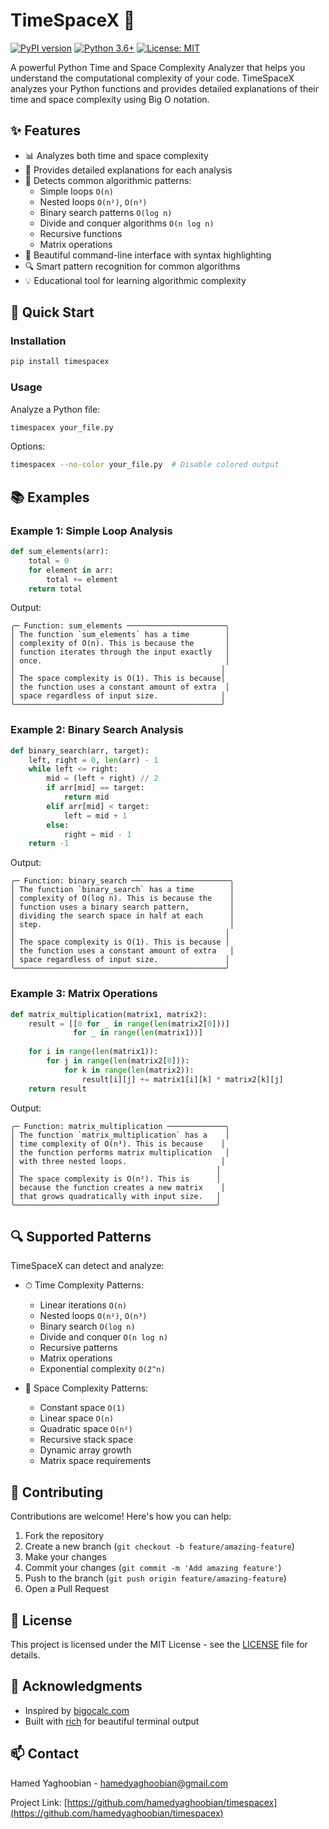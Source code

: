 # TimeSpaceX 🚀

[![PyPI version](https://badge.fury.io/py/timespacex.svg)](https://badge.fury.io/py/timespacex)
[![Python 3.6+](https://img.shields.io/badge/python-3.6+-blue.svg)](https://www.python.org/downloads/)
[![License: MIT](https://img.shields.io/badge/License-MIT-yellow.svg)](https://opensource.org/licenses/MIT)

A powerful Python Time and Space Complexity Analyzer that helps you understand the computational complexity of your code. TimeSpaceX analyzes your Python functions and provides detailed explanations of their time and space complexity using Big O notation.

## ✨ Features

- 📊 Analyzes both time and space complexity
- 📝 Provides detailed explanations for each analysis
- 🎯 Detects common algorithmic patterns:
  - Simple loops `O(n)`
  - Nested loops `O(n²)`, `O(n³)`
  - Binary search patterns `O(log n)`
  - Divide and conquer algorithms `O(n log n)`
  - Recursive functions
  - Matrix operations
- 🎨 Beautiful command-line interface with syntax highlighting
- 🔍 Smart pattern recognition for common algorithms
- 💡 Educational tool for learning algorithmic complexity

## 🚀 Quick Start

### Installation

```bash
pip install timespacex
```

### Usage

Analyze a Python file:
```bash
timespacex your_file.py
```

Options:
```bash
timespacex --no-color your_file.py  # Disable colored output
```

## 📚 Examples

### Example 1: Simple Loop Analysis

```python
def sum_elements(arr):
    total = 0
    for element in arr:
        total += element
    return total
```

Output:
```
╭─ Function: sum_elements ──────────────────────╮
│ The function `sum_elements` has a time        │
│ complexity of O(n). This is because the       │
│ function iterates through the input exactly   │
│ once.                                         │
│                                              │
│ The space complexity is O(1). This is because│
│ the function uses a constant amount of extra  │
│ space regardless of input size.              │
╰──────────────────────────────────────────────╯
```

### Example 2: Binary Search Analysis

```python
def binary_search(arr, target):
    left, right = 0, len(arr) - 1
    while left <= right:
        mid = (left + right) // 2
        if arr[mid] == target:
            return mid
        elif arr[mid] < target:
            left = mid + 1
        else:
            right = mid - 1
    return -1
```

Output:
```
╭─ Function: binary_search ──────────────────────╮
│ The function `binary_search` has a time        │
│ complexity of O(log n). This is because the    │
│ function uses a binary search pattern,         │
│ dividing the search space in half at each      │
│ step.                                          │
│                                               │
│ The space complexity is O(1). This is because │
│ the function uses a constant amount of extra   │
│ space regardless of input size.               │
╰───────────────────────────────────────────────╯
```

### Example 3: Matrix Operations

```python
def matrix_multiplication(matrix1, matrix2):
    result = [[0 for _ in range(len(matrix2[0]))] 
              for _ in range(len(matrix1))]
    
    for i in range(len(matrix1)):
        for j in range(len(matrix2[0])):
            for k in range(len(matrix2)):
                result[i][j] += matrix1[i][k] * matrix2[k][j]
    return result
```

Output:
```
╭─ Function: matrix_multiplication ─────────────╮
│ The function `matrix_multiplication` has a    │
│ time complexity of O(n³). This is because    │
│ the function performs matrix multiplication   │
│ with three nested loops.                     │
│                                             │
│ The space complexity is O(n²). This is      │
│ because the function creates a new matrix    │
│ that grows quadratically with input size.   │
╰─────────────────────────────────────────────╯
```

## 🔍 Supported Patterns

TimeSpaceX can detect and analyze:

- ⏱ Time Complexity Patterns:
  - Linear iterations `O(n)`
  - Nested loops `O(n²)`, `O(n³)`
  - Binary search `O(log n)`
  - Divide and conquer `O(n log n)`
  - Recursive patterns
  - Matrix operations
  - Exponential complexity `O(2^n)`

- 💾 Space Complexity Patterns:
  - Constant space `O(1)`
  - Linear space `O(n)`
  - Quadratic space `O(n²)`
  - Recursive stack space
  - Dynamic array growth
  - Matrix space requirements

## 🤝 Contributing

Contributions are welcome! Here's how you can help:

1. Fork the repository
2. Create a new branch (`git checkout -b feature/amazing-feature`)
3. Make your changes
4. Commit your changes (`git commit -m 'Add amazing feature'`)
5. Push to the branch (`git push origin feature/amazing-feature`)
6. Open a Pull Request

## 📝 License

This project is licensed under the MIT License - see the [LICENSE](LICENSE) file for details.

## 🙏 Acknowledgments

- Inspired by [bigocalc.com](https://www.bigocalc.com/)
- Built with [rich](https://github.com/Textualize/rich) for beautiful terminal output

## 📫 Contact

Hamed Yaghoobian - hamedyaghoobian@gmail.com

Project Link: [https://github.com/hamedyaghoobian/timespacex](https://github.com/hamedyaghoobian/timespacex) 